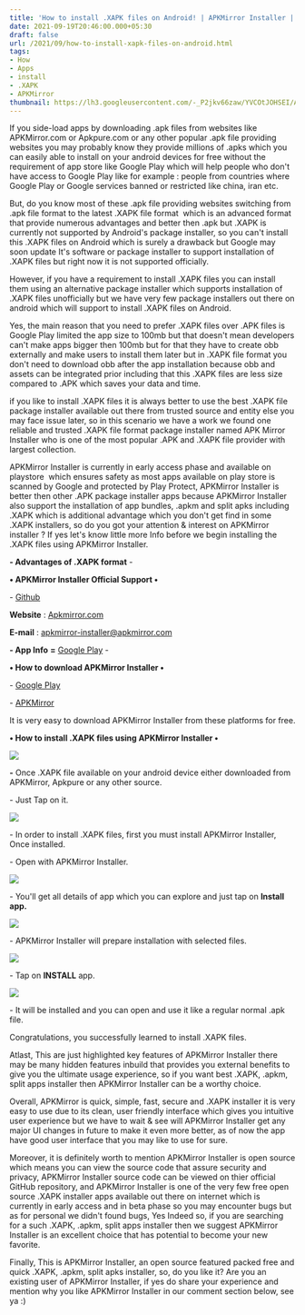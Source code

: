 ```yaml
---
title: 'How to install .XAPK files on Android! | APKMirror Installer |'
date: 2021-09-19T20:46:00.000+05:30
draft: false
url: /2021/09/how-to-install-xapk-files-on-android.html
tags: 
- How
- Apps
- install
- .XAPK
- APKMirror
thumbnail: https://lh3.googleusercontent.com/-_P2jkv66zaw/YVCOtJOHSEI/AAAAAAAAGss/GzydNcbGBTcyXOAnF6fFXYjYXPBRg6qMACLcBGAsYHQ/s1600/1632669353152710-0.png
---
```


  

If you side-load apps by downloading .apk files from websites like APKMirror.com or Apkpure.com or any other popular .apk file providing websites you may probably know they provide millions of .apks which you can easily able to install on your android devices for free without the requirement of app store like Google Play which will help people who don't have access to Google Play like for example : people from countries where Google Play or Google services banned or restricted like china, iran etc.

  

But, do you know most of these .apk file providing websites switching from .apk file format to the latest .XAPK file format  which is an advanced format that provide numerous advantages and better then .apk but .XAPK is currently not supported by Android's package installer, so you can't install this .XAPK files on Android which is surely a drawback but Google may soon update It's software or package installer to support installation of .XAPK files but right now it is not supported officially.

  

However, if you have a requirement to install .XAPK files you can install them using an alternative package installer which supports installation of .XAPK files unofficially but we have very few package installers out there on android which will support to install .XAPK files on Android.

  

Yes, the main reason that you need to prefer .XAPK files over .APK files is Google Play limited the app size to 100mb but that doesn't mean developers can't make apps bigger then 100mb but for that they have to create obb externally and make users to install them later but in .XAPK file format you don't need to download obb after the app installation because obb and assets can be integrated prior including that this .XAPK files are less size compared to .APK which saves your data and time.

  

if you like to install .XAPK files it is always better to use the best .XAPK file package installer available out there from trusted source and entity else you may face issue later, so in this scenario we have a work we found one reliable and trusted .XAPK file format package installer named APK Mirror Installer who is one of the most popular .APK and .XAPK file provider with largest collection.

  

APKMirror Installer is currently in early access phase and available on playstore  which ensures safety as most apps available on play store is scanned by Google and protected by Play Protect, APKMirror Installer is better then other .APK package installer apps because APKMirror Installer also support the installation of app bundles, .apkm and split apks including .XAPK which is additional advantage which you don't get find in some .XAPK installers, so do you got your attention & interest on APKMirror installer ? If yes let's know little more Info before we begin installing the .XAPK files using APKMirror Installer.

  

**\- Advantages of .XAPK format** -

  

**• APKMirror Installer Official Support •**

  

\- [Github](https://github.com/android-police/apkmirror-public/issues/116.)

  

**Website** : [Apkmirror.com](http://Apkmirror.com)

**E-mail** : [apkmirror-installer@apkmirror.com](mailto:apkmirror-installer@apkmirror.com)

  

**\- App Info** **\=** [Google Play](https://play.google.com/store/apps/details?id=com.apkmirror.helper.prod&hl=en&gl=US&referrer=utm_source=google&utm_medium=organic&utm_term=apkmirror%20installer&pcampaignid=APPU_1_CI1QYaqFCayHjLsP7_-zgA4) - 

  

**• How to download APKMirror Installer •**

\- [Google Play](https://play.google.com/store/apps/details?id=com.apkmirror.helper.prod&hl=en&gl=US&referrer=utm_source=google&utm_medium=organic&utm_term=apkmirror%20installer&pcampaignid=APPU_1_CI1QYaqFCayHjLsP7_-zgA4)

\- [APKMirror](https://www.apkmirror.com/apk/apkmirror/apkmirror-installer-official/)

It is very easy to download APKMirror Installer from these platforms for free.

**• How to install .XAPK files using APKMirror Installer •**

 **![](https://lh3.googleusercontent.com/-k2SBKKdv5gU/YVCOqC77V3I/AAAAAAAAGsk/2FG7iBx49IsQ4-XP70WCdMBUSiW0_SzSQCLcBGAsYHQ/s1600/1632669332792869-1.png)** 

**\-** Once .XAPK file available on your android device either downloaded from APKMirror, Apkpure or any other source.

  

\- Just Tap on it.

  

 ![](https://lh3.googleusercontent.com/-pTDKBXpAGKg/YVCOlBmursI/AAAAAAAAGsg/X9yfteTni_YwWOBGwNuiIgpA5WHeXuWQwCLcBGAsYHQ/s1600/1632669314086061-2.png) 

  

\- In order to install .XAPK files, first you must install APKMirror Installer, Once installed.

  

\- Open with APKMirror Installer.

  

 ![](https://lh3.googleusercontent.com/-guP2luzNy3Y/YVCOgYz_THI/AAAAAAAAGsY/HQ5c85o2qpE8um27Od6x1gnopMVIjUDBgCLcBGAsYHQ/s1600/1632669294318303-3.png) 

  

\- You'll get all details of app which you can explore and just tap on **Install app.**

 **![](https://lh3.googleusercontent.com/-twA4Cmw5Q9I/YVCObWNfe3I/AAAAAAAAGsU/0OVR_dHtgWYmGneOwE1F9HKGxqagIjADgCLcBGAsYHQ/s1600/1632669280829533-4.png)** 

  

\- APKMirror Installer will prepare installation with selected files.

  

 ![](https://lh3.googleusercontent.com/-JL4ZAA9zOFs/YVCOYOGNscI/AAAAAAAAGsQ/nh-gGZUR1zImjH0xtvbsjXaAqqYvU2yygCLcBGAsYHQ/s1600/1632669263976050-5.png) 

  

\- Tap on **INSTALL** app.

  

 ![](https://lh3.googleusercontent.com/-7q6ROeI5ITA/YVCOT9a9t6I/AAAAAAAAGsM/2kmvS_VAnAULEaHbFeQo2wZCW29FDf2zwCLcBGAsYHQ/s1600/1632669248463594-6.png) 

  

  

\- It will be installed and you can open and use it like a regular normal .apk file.

  

Congratulations, you successfully learned to install .XAPK files.

  

Atlast, This are just highlighted key features of APKMirror Installer there may be many hidden features inbuild that provides you external benefits to give you the ultimate usage experience, so if you want best .XAPK, .apkm, split apps installer then APKMirror Installer can be a worthy choice.

  

Overall, APKMirror is quick, simple, fast, secure and .XAPK installer it is very easy to use due to its clean, user friendly interface which gives you intuitive user experience but we have to wait & see will APKMirror Installer get any major UI changes in future to make it even more better, as of now the app have good user interface that you may like to use for sure.

  

Moreover, it is definitely worth to mention APKMirror Installer is open source which means you can view the source code that assure security and privacy, APKMirror Installer source code can be viewed on thier official GitHub repository, and APKMirror Installer is one of the very few free open source .XAPK installer apps available out there on internet which is currently in early access and in beta phase so you may encounter bugs but as for personal we didn't found bugs, Yes Indeed so, if you are searching for a such .XAPK, .apkm, split apps installer then we suggest APKMirror Installer is an excellent choice that has potential to become your new favorite.

  

Finally, This is APKMirror Installer, an open source featured packed free and quick .XAPK, .apkm, split apks installer, so, do you like it? Are you an existing user of APKMirror Installer, if yes do share your experience and mention why you like APKMirror Installer in our comment section below, see ya :)